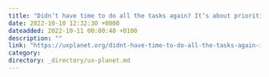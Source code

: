 ```yaml
---
title: "Didn’t have time to do all the tasks again? It’s about prioritization!"
date: 2022-10-10 12:32:30 +0000
dateadded: 2022-10-11 00:00:40 +0100
description: ""
link: "https://uxplanet.org/didnt-have-time-to-do-all-the-tasks-again-it-s-about-prioritization-c80e2ada3cf2?source=rss----819cc2aaeee0---4"
category:
directory: _directory/ux-planet.md
---
```

